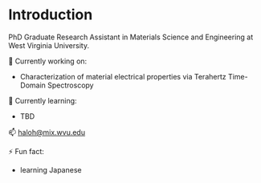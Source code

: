 # Introduction

PhD Graduate Research Assistant in Materials Science and Engineering at West Virginia University.

🔭 Currently working on:
  - Characterization of material electrical properties via Terahertz Time-Domain Spectroscopy

🌱 Currently learning:
  - TBD

📫 haloh@mix.wvu.edu 

⚡ Fun fact:
  - learning Japanese

<!--
**hhlohwv/hhlohwv** is a ✨ _special_ ✨ repository because its `README.md` (this file) appears on your GitHub profile.

Here are some ideas to get you started:

- 🔭 I’m currently working on ...
- 🌱 I’m currently learning ...
- 👯 I’m looking to collaborate on ...
- 🤔 I’m looking for help with ...
- 💬 Ask me about ...
- 📫 How to reach me: ...
- 😄 Pronouns: ...
- ⚡ Fun fact: ...
-->
